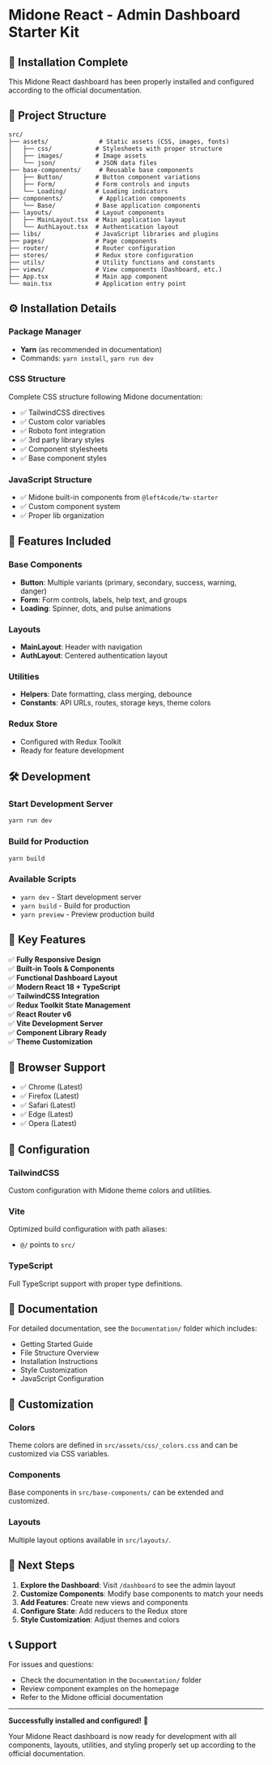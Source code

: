 # Midone React - Admin Dashboard Starter Kit

## 🚀 Installation Complete

This Midone React dashboard has been properly installed and configured according to the official documentation.

## 📁 Project Structure

```
src/
├── assets/              # Static assets (CSS, images, fonts)
│   ├── css/            # Stylesheets with proper structure
│   ├── images/         # Image assets
│   └── json/           # JSON data files
├── base-components/     # Reusable base components
│   ├── Button/         # Button component variations
│   ├── Form/           # Form controls and inputs
│   └── Loading/        # Loading indicators
├── components/          # Application components
│   └── Base/           # Base application components
├── layouts/            # Layout components
│   ├── MainLayout.tsx  # Main application layout
│   └── AuthLayout.tsx  # Authentication layout
├── libs/               # JavaScript libraries and plugins
├── pages/              # Page components
├── router/             # Router configuration
├── stores/             # Redux store configuration
├── utils/              # Utility functions and constants
├── views/              # View components (Dashboard, etc.)
├── App.tsx             # Main app component
└── main.tsx            # Application entry point
```

## ⚙️ Installation Details

### Package Manager

- **Yarn** (as recommended in documentation)
- Commands: `yarn install`, `yarn run dev`

### CSS Structure

Complete CSS structure following Midone documentation:

- ✅ TailwindCSS directives
- ✅ Custom color variables
- ✅ Roboto font integration
- ✅ 3rd party library styles
- ✅ Component stylesheets
- ✅ Base component styles

### JavaScript Structure

- ✅ Midone built-in components from `@left4code/tw-starter`
- ✅ Custom component system
- ✅ Proper lib organization

## 🎨 Features Included

### Base Components

- **Button**: Multiple variants (primary, secondary, success, warning, danger)
- **Form**: Form controls, labels, help text, and groups
- **Loading**: Spinner, dots, and pulse animations

### Layouts

- **MainLayout**: Header with navigation
- **AuthLayout**: Centered authentication layout

### Utilities

- **Helpers**: Date formatting, class merging, debounce
- **Constants**: API URLs, routes, storage keys, theme colors

### Redux Store

- Configured with Redux Toolkit
- Ready for feature development

## 🛠️ Development

### Start Development Server

```bash
yarn run dev
```

### Build for Production

```bash
yarn build
```

### Available Scripts

- `yarn dev` - Start development server
- `yarn build` - Build for production
- `yarn preview` - Preview production build

## 🎯 Key Features

✅ **Fully Responsive Design**  
✅ **Built-in Tools & Components**  
✅ **Functional Dashboard Layout**  
✅ **Modern React 18 + TypeScript**  
✅ **TailwindCSS Integration**  
✅ **Redux Toolkit State Management**  
✅ **React Router v6**  
✅ **Vite Development Server**  
✅ **Component Library Ready**  
✅ **Theme Customization**

## 📱 Browser Support

- ✅ Chrome (Latest)
- ✅ Firefox (Latest)
- ✅ Safari (Latest)
- ✅ Edge (Latest)
- ✅ Opera (Latest)

## 🔧 Configuration

### TailwindCSS

Custom configuration with Midone theme colors and utilities.

### Vite

Optimized build configuration with path aliases:

- `@/` points to `src/`

### TypeScript

Full TypeScript support with proper type definitions.

## 📖 Documentation

For detailed documentation, see the `Documentation/` folder which includes:

- Getting Started Guide
- File Structure Overview
- Installation Instructions
- Style Customization
- JavaScript Configuration

## 🎨 Customization

### Colors

Theme colors are defined in `src/assets/css/_colors.css` and can be customized via CSS variables.

### Components

Base components in `src/base-components/` can be extended and customized.

### Layouts

Multiple layout options available in `src/layouts/`.

## 🚀 Next Steps

1. **Explore the Dashboard**: Visit `/dashboard` to see the admin layout
2. **Customize Components**: Modify base components to match your needs
3. **Add Features**: Create new views and components
4. **Configure State**: Add reducers to the Redux store
5. **Style Customization**: Adjust themes and colors

## 📞 Support

For issues and questions:

- Check the documentation in the `Documentation/` folder
- Review component examples on the homepage
- Refer to the Midone official documentation

---

**Successfully installed and configured!** 🎉

Your Midone React dashboard is now ready for development with all components, layouts, utilities, and styling properly set up according to the official documentation.

